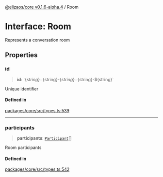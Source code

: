 [@elizaos/core v0.1.6-alpha.4](../index.md) / Room

# Interface: Room

Represents a conversation room

## Properties

### id

> **id**: \`$\{string\}-$\{string\}-$\{string\}-$\{string\}-$\{string\}\`

Unique identifier

#### Defined in

[packages/core/src/types.ts:539](https://github.com/elizaos/eliza/blob/main/packages/core/src/types.ts#L539)

---

### participants

> **participants**: [`Participant`](Participant.md)[]

Room participants

#### Defined in

[packages/core/src/types.ts:542](https://github.com/elizaos/eliza/blob/main/packages/core/src/types.ts#L542)
